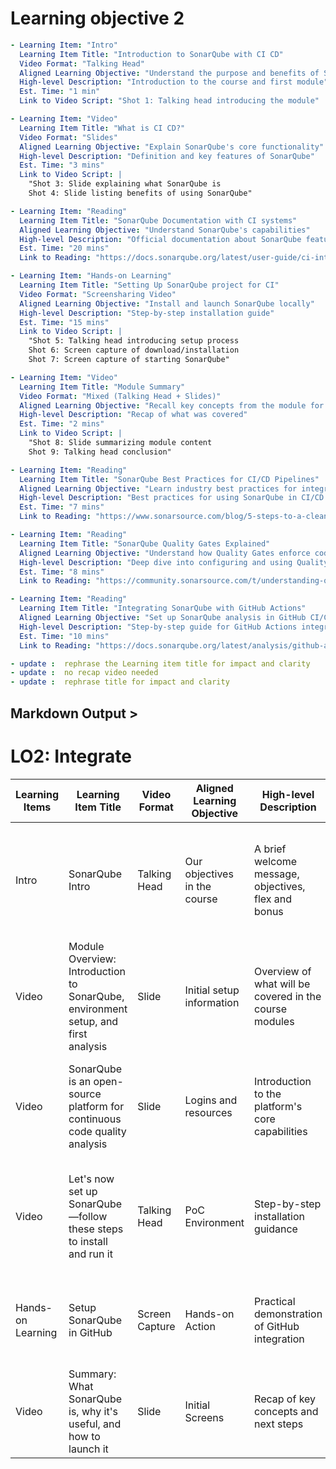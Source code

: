 # Learning objective 2

```yaml
- Learning Item: "Intro"
  Learning Item Title: "Introduction to SonarQube with CI CD"
  Video Format: "Talking Head"
  Aligned Learning Objective: "Understand the purpose and benefits of SonarQube"
  High-level Description: "Introduction to the course and first module"
  Est. Time: "1 min"
  Link to Video Script: "Shot 1: Talking head introducing the module"

- Learning Item: "Video"
  Learning Item Title: "What is CI CD?"
  Video Format: "Slides"
  Aligned Learning Objective: "Explain SonarQube's core functionality"
  High-level Description: "Definition and key features of SonarQube"
  Est. Time: "3 mins"
  Link to Video Script: |
    "Shot 3: Slide explaining what SonarQube is
    Shot 4: Slide listing benefits of using SonarQube"

- Learning Item: "Reading"
  Learning Item Title: "SonarQube Documentation with CI systems"
  Aligned Learning Objective: "Understand SonarQube's capabilities"
  High-level Description: "Official documentation about SonarQube features"
  Est. Time: "20 mins"
  Link to Reading: "https://docs.sonarqube.org/latest/user-guide/ci-integration/"

- Learning Item: "Hands-on Learning"
  Learning Item Title: "Setting Up SonarQube project for CI"
  Video Format: "Screensharing Video"
  Aligned Learning Objective: "Install and launch SonarQube locally"
  High-level Description: "Step-by-step installation guide"
  Est. Time: "15 mins"
  Link to Video Script: |
    "Shot 5: Talking head introducing setup process
    Shot 6: Screen capture of download/installation
    Shot 7: Screen capture of starting SonarQube"

- Learning Item: "Video"
  Learning Item Title: "Module Summary"
  Video Format: "Mixed (Talking Head + Slides)"
  Aligned Learning Objective: "Recall key concepts from the module for Quality Gates"
  High-level Description: "Recap of what was covered"
  Est. Time: "2 mins"
  Link to Video Script: |
    "Shot 8: Slide summarizing module content
    Shot 9: Talking head conclusion"

- Learning Item: "Reading"
  Learning Item Title: "SonarQube Best Practices for CI/CD Pipelines"
  Aligned Learning Objective: "Learn industry best practices for integrating SonarQube"
  High-level Description: "Best practices for using SonarQube in CI/CD workflows"
  Est. Time: "7 mins"
  Link to Reading: "https://www.sonarsource.com/blog/5-steps-to-a-clean-ci-cd-pipeline-with-sonarqube/"

- Learning Item: "Reading"
  Learning Item Title: "SonarQube Quality Gates Explained"
  Aligned Learning Objective: "Understand how Quality Gates enforce code standards"
  High-level Description: "Deep dive into configuring and using Quality Gates"
  Est. Time: "8 mins"
  Link to Reading: "https://community.sonarsource.com/t/understanding-quality-gates/12158"

- Learning Item: "Reading"
  Learning Item Title: "Integrating SonarQube with GitHub Actions"
  Aligned Learning Objective: "Set up SonarQube analysis in GitHub CI/CD"
  High-level Description: "Step-by-step guide for GitHub Actions integration"
  Est. Time: "10 mins"
  Link to Reading: "https://docs.sonarqube.org/latest/analysis/github-actions/"

- update :  rephrase the Learning item title for impact and clarity
- update :  no recap video needed
- update :  rephrase title for impact and clarity

```

## Markdown Output >

# LO2: Integrate

| Learning Items | Learning Item Title | Video Format | Aligned Learning Objective | High-level Description | Est. Time | Link to Reading | Video Script |
|---------------|---------------------|--------------|----------------------------|------------------------|-----------|------------------------------|------------------------------|
| Intro | SonarQube Intro | Talking Head | Our objectives in the course | A brief welcome message, objectives, flex and bonus | 3 minutes | [SonarQube Official Documentation](https://docs.sonarqube.org/latest/) - Official guide for installation, configuration, and YAML-based project analysis |
| Video | Module Overview: Introduction to SonarQube, environment setup, and first analysis | Slide | Initial setup information | Overview of what will be covered in the course modules | 5 minutes | [Using Docker-Compose YAML for SonarQube Setup](https://github.com/SonarSource/docker-sonarqube) - Example YAML for deploying SonarQube via Docker |
| Video | SonarQube is an open-source platform for continuous code quality analysis | Slide | Logins and resources | Introduction to the platform's core capabilities | 5 minutes | [SonarQube Scanner Configuration](https://docs.sonarqube.org/latest/analysis/scan/sonarscanner/) - Project configuration (can be adapted for YAML in CI/CD) |
| Video | Let's now set up SonarQube—follow these steps to install and run it | Talking Head | PoC Environment | Step-by-step installation guidance | 5 minutes | [GitHub Actions with SonarQube](https://docs.sonarsource.com/sonarqube/latest/analyzing-source-code/scanners/github-actions/) - YAML configuration for SonarQube scanning in GitHub workflows |
| Hands-on Learning | Setup SonarQube in GitHub | Screen Capture | Hands-on Action | Practical demonstration of GitHub integration | 3 minutes | [Customizing SonarQube Rules](https://community.sonarsource.com/t/how-to-export-and-import-quality-profiles/1217) - Managing rules via YAML/JSON configurations |
| Video | Summary: What SonarQube is, why it's useful, and how to launch it | Slide | Initial Screens | Recap of key concepts and next steps | 5 minutes | [SonarQube Official Documentation](https://docs.sonarqube.org/latest/) - Comprehensive reference for all features |

